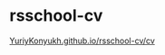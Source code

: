 # rsschool-cv
[YuriyKonyukh.github.io/rsschool-cv/cv](https://yuriykonyukh.github.io/rsschool-cv/cv)

